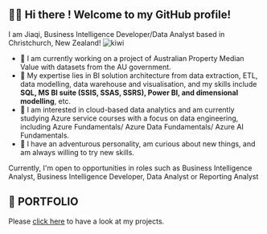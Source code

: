 ##  👋🏼 Hi there ! Welcome to my GitHub profile! 

I am Jiaqi, Business Intelligence Developer/Data Analyst based in Christchurch, New Zealand! ![kiwi](https://github.com/hoiyurie/jaachee_yu/assets/84236678/f2d00ba8-0e73-4516-bbd3-c49119d4e130)

* 📌 I am currently working on a project of Australian Property Median Value with datasets from the AU government.
* 📌 My expertise lies in BI solution architecture from data extraction, ETL, data modelling, data warehouse and visualisation,  and my skills include __SQL, MS BI suite (SSIS, SSAS, SSRS), Power BI, and dimensional modelling__, etc. 
* 📌 I am interested in cloud-based data analytics and am currently studying Azure service courses with a focus on data engineering, including Azure Fundamentals/ Azure Data Fundamentals/ Azure AI Fundamentals.
* 📌 I have an adventurous personality, am curious about new things, and am always willing to try new skills.

Currently, I'm open to opportunities in roles such as Business Intelligence Analyst, Business Intelligence Developer, Data Analyst or Reporting Analyst

## 📕 PORTFOLIO 
Please [click here](https://link-url-here.org) to have a look at my projects. 


